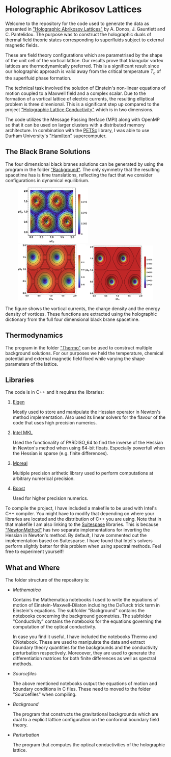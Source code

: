# Holographic Abrikosov Lattices

Welcome to the repository for the code used to generate the data as presented in ["Holographic Abrikosov Lattices"](https://arxiv.org/abs/2001.11510) by A. Donos, J. Gauntlett and C. Pantelidou. The purpose was to construct the holographic duals of thermal field theorie states corresponding to superfluids subject to external magnetic fields.

These are field theory configurations which are parametrised by the shape of the unit cell of the vortical lattice. Our results prove that triangular vortex lattices are thermodynamically preferred. This is a significant result since our holographic approach is valid away from the critical temperature $T_c$ of the superlfuid phase formation.

The technical task involved the solution of Einstein's non-linear equations of motion coupled to a Maxwell field and a complex scalar. Due to the formation of a vortical lattice of electric currents, the resulting elliptical problem is three dimenional. This is a significant step up  compared to the project ["Holographic Lattice Conductivity"](https://github.com/donaristos/Holographic_Lattice_Conductivity.git) which is in two dimensions.

The code utilizes the Message Passing Iterface (MPI) along with OpenMP so that it can be used on larger clusters with a distributed memory architecture. In combination with the [PETSc](https://petsc.org/release/) library, I was able to use Durham University's ["Hamilton"](https://www.dur.ac.uk/arc/hamilton/) supercomputer.

The Black Brane Solutions
---
The four dimensional black branes solutions can be generated by using the program in the folder ["Background"](Background/main.cpp). The only symmetry that the resulting spacetime has is time translations, reflecting the fact that we consider configurations in dynamical equilibrium.

<figure>
<img src="images/Current_T07.png" width=52% height=52%><img src="images/Jt_T07.png" width=50% height=50%><img src="images/Ttt_T07.png" width=50% height=50%>
</figure>

The figure shows the vortical currents, the charge density and the energy density of vortices. These functions are extracted using the holographic dictionary from the full four dimensional black brane spacetime.

Thermodynamics
---
The program in the folder ["Thermo"](Thermo/main.cpp) can be used to construct multiple background solutions. For our purposes we held the temperature, chemical potential and external magnetic field fixed while varying the shape parameters of the lattice.

Libraries
---
The code is in C++ and it requires the libraries:
1) [Eigen](https://eigen.tuxfamily.org/index.php?title%253DMain_Page)

   Mostly used to store and manipulate the Hessian operator in Newton's method implementation. Also used its linear solvers for the flavour of the code that uses high precision numerics.

2) [Intel MKL](https://www.intel.com/content/www/us/en/developer/tools/oneapi/onemkl.html)

   Used the functionality of PARDISO_64 to find the inverse of the Hessian in Newton's method when using 64-bit floats. Especially powerfull when the Hessian is sparse (e.g. finite differences).

3) [Mpreal](https://github.com/advanpix/mpreal)

   Multiple precision arithetic library used to perform computations at arbitrary numerical precision.

4) [Boost](https://www.boost.org/)

   Used for higher precision numerics.

To compile the project, I have included a makefile to be used with Intel's C++ compiler. You might have to modify that depending on where your libraries are located and the distribution of C++ you are using. Note that in that makefile I am also linking to the [Suitespase](https://people.engr.tamu.edu/davis/suitesparse.html) libraries. This is because ["NewtonMethod"](NewtonMethod.cpp) has two separate implementations for inverting the Hessian in Newton's method. By default, I have commented out the implementation based on Suitesparse. I have found that Intel's solvers perform slightly better for this problem when using spectral methods. Feel free to experiment yourself!


What and Where
---
The folder structure of the repository is:

 * *Mathematica*

   Contains the Mathematica notebooks I used to write the equations of motion of Einstein-Maxwell-Dilaton including the DeTurck trick term in Einstein's equations. The subfolder "Background" contains the notebooks concerning the background geometries. The subfolder "Conductivity" contains the notebooks for the equations governing the computation of the optical conductivity.
   
   In case you find it useful, I have included the notebooks Thermo and CNotebook. These are used to manipulate the data and extract boundary theory quantities for the backgrounds and the conductivity perturbation respectively. Moreoever, they are used to generate the differentiation matrices for both finite differences as well as spectral methods.

 * *Sourcefiles*

   The above mentioned notebooks output the equations of motion and boundary conditions in C files. These need to moved to the folder "Sourcefiles" when compiling.

* *Background*

  The program that constructs the gravitational backgrounds which are dual to a explicit lattice configuration on the conformal boundary field theory.

* *Perturbation*

   The program that computes the optical conductivities of the holographic lattice.